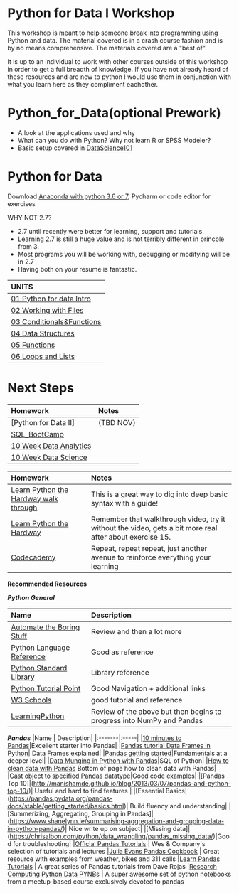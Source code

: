 # Python for Data I Workshop
This workshop is meant to help someone break into programming using Python and data. The material covered is in a crash course fashion 
and is by no means comprehensive. The materials covered are a "best of". 

It is up to an individual to work with other courses outside of this workshop in order to get a full breadth of knowledge.  If you have not already heard of these resources and are new to python I would use them in conjunction with what you learn here as they compliment eachother. 

# Python_for_Data(optional Prework)
* A look at the applications used and why
* What can you do with Python? Why not learn R or SPSS Modeler?
* Basic setup covered in [DataScience101](https://github.com/Morrisdata/DataScience101)

# Python for Data
Download [Anaconda with python 3.6 or 7](https://www.continuum.io/downloads), Pycharm or code editor for exercises

WHY NOT 2.7?
- 2.7 until recently were better for learning, support and tutorials. 
- Learning 2.7 is still a huge value and is not terribly different in princple from 3. 
- Most programs you will be working with, debugging or modifying will be in 2.7
- Having both on your resume is fantastic.

|UNITS|
|:----|
|[01 Python for data Intro](https://github.com/Morrisdata/Python_for_Data_I/blob/master/New_Code/01_python_for_data_I_intro.py)|
|[02 Working with Files](https://github.com/Morrisdata/Python_for_Data_I/blob/master/New_Code/02_python_for_data_I_files.py)|
|[03 Conditionals&Functions](https://github.com/Morrisdata/Python_for_Data_I/blob/master/New_Code/03_python_for_data_I_conditionals%26functions.py)|
|[04 Data Structures](https://github.com/Morrisdata/Python_for_Data_I/blob/master/New_Code/04_python_for_data_I_data_structures.py)|
|[05 Functions](https://github.com/Morrisdata/Python_for_Data_I/blob/master/New_Code/05_python_for_data_I_functions_math.py)|
|[06 Loops and Lists](https://github.com/Morrisdata/Python_for_Data_I/blob/master/New_Code/06_python_for_data_I_loops_lists.py)

# Next Steps

|Homework|Notes|
|:-------|:-----|
|[Python for Data II]|(TBD NOV)|
|[SQL_BootCamp](https://generalassemb.ly/education/sql-bootcamp/seattle/46179)|
|[10 Week Data Analytics](https://generalassemb.ly/education/data-analytics)|
|[10 Week Data Science](https://generalassemb.ly/education/data-science)|


|Homework|Notes|
|:-------|:-----|
|[Learn Python the Hardway walk through](https://www.youtube.com/playlist?list=PLCHnubFzFwjJVEvQk-FuEynAuwGV_4BNS)|This is a great way to dig into deep basic syntax with a guide!|
|[Learn Python the Hardway](https://learnpythonthehardway.org/)|Remember that walkthrough video, try it without the video, gets a bit more real after about exercise 15.| 
|[Codecademy](https://www.codecademy.com/learn/python)|Repeat, repeat repeat, just another avenue to reinforce everything your learning|

**Recommended Resources**

***Python General***

|Name | Description|
|:-------|:-----|
|[Automate the Boring Stuff](https://automatetheboringstuff.com/)|Review and then a lot more|
|[Python Language Reference](https://docs.python.org/3/reference/index.html#reference-index)|Good as reference|
|[Python Standard Library](https://docs.python.org/3/library/index.html)|Library reference |
|[Python Tutorial Point](https://www.tutorialspoint.com/python/python_useful_resources.htm)| Good Navigation + additional links|
|[W3 Schools](https://www.w3schools.com/python/default.asp)| good tutorial and reference|
|[LearningPython](https://www.learnpython.org/) |Review of the above but then begins to progress into NumPy and Pandas|

***Pandas***
|Name | Description|
|:-------|:-----|
|[10 minutes to Pandas](https://pandas.pydata.org/pandas-docs/stable/getting_started/10min.html)|Excellent starter into Pandas|
|[Pandas tutorial Data Frames in Python](https://www.datacamp.com/community/tutorials/pandas-tutorial-dataframe-python)| Data Frames explained|
|[Pandas getting started](https://pandas.pydata.org/pandas-docs/stable/getting_started/tutorials.html)|Fundamentals at a deeper level|
|[Data Munging in Python with Pandas](https://pandas.pydata.org/pandas-docs/stable/getting_started/tutorials.html)|SQL of Python|
|[How to clean data with Pandas](https://pandas.pydata.org/pandas-docs/stable/getting_started/tutorials.html) Bottom of page how to clean data with Pandas|
|[Cast object to specified Pandas datatype](https://pandas.pydata.org/pandas-docs/stable/reference/api/pandas.Series.astype.html)|Good code examples|
|[Pandas Top 10]|(http://manishamde.github.io/blog/2013/03/07/pandas-and-python-top-10/)| Useful and hard to find features |
|[Essential Basics|(https://pandas.pydata.org/pandas-docs/stable/getting_started/basics.html)| Build fluency and understanding|
|[Summerizing, Aggregating, Grouping in Pandas]| (https://www.shanelynn.ie/summarising-aggregation-and-grouping-data-in-python-pandas/)| Nice write up on subject|
|[Missing data]|(https://chrisalbon.com/python/data_wrangling/pandas_missing_data/)|Good for troubleshooting|
|[Official Pandas Tutorials](http://pandas.pydata.org/pandas-docs/stable/tutorials.html) | Wes & Company's selection of tutorials and lectures
|[Julia Evans Pandas Cookbook](https://github.com/jvns/pandas-cookbook) | Great resource with examples from weather, bikes and 311 calls
|[Learn Pandas Tutorials](https://bitbucket.org/hrojas/learn-pandas) | A great series of Pandas tutorials from Dave Rojas
|[Research Computing Python Data PYNBs](https://github.com/ResearchComputing/Meetup-Fall-2013/tree/master/python) | A super awesome set of python notebooks from a meetup-based course exclusively devoted to pandas
